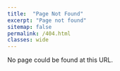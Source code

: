 ```yaml
---
title:  "Page Not Found"
excerpt: "Page not found"
sitemap: false
permalink: /404.html
classes: wide
---
```


No page could be found at this URL.

<script>plausible("404",{ props: { path: document.location.pathname } });</script>

